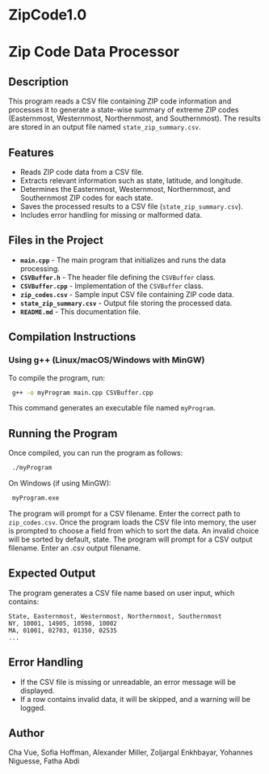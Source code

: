# ZipCode1.0
# Zip Code Data Processor

## Description

This program reads a CSV file containing ZIP code information and processes it to generate a state-wise summary of extreme ZIP codes (Easternmost, Westernmost, Northernmost, and Southernmost). The results are stored in an output file named `state_zip_summary.csv`.

## Features

- Reads ZIP code data from a CSV file.
- Extracts relevant information such as state, latitude, and longitude.
- Determines the Easternmost, Westernmost, Northernmost, and Southernmost ZIP codes for each state.
- Saves the processed results to a CSV file (`state_zip_summary.csv`).
- Includes error handling for missing or malformed data.

## Files in the Project

- **`main.cpp`** - The main program that initializes and runs the data processing.
- **`CSVBuffer.h`** - The header file defining the `CSVBuffer` class.
- **`CSVBuffer.cpp`** - Implementation of the `CSVBuffer` class.
- **`zip_codes.csv`** - Sample input CSV file containing ZIP code data.
- **`state_zip_summary.csv`** - Output file storing the processed data.
- **`README.md`** - This documentation file.

## Compilation Instructions

### **Using g++ (Linux/macOS/Windows with MinGW)**

To compile the program, run:

```sh
 g++ -o myProgram main.cpp CSVBuffer.cpp
```

This command generates an executable file named `myProgram`.

## Running the Program

Once compiled, you can run the program as follows:

```sh
 ./myProgram
```

On Windows (if using MinGW):

```sh
 myProgram.exe
```

The program will prompt for a CSV filename. Enter the correct path to `zip_codes.csv`.
Once the program loads the CSV file into memory, the user is prompted to choose a field from which to sort the data. An invalid choice will be sorted by default, state.
The program will prompt for a CSV output filename. Enter an .csv output filename.


## Expected Output

The program generates a CSV file name based on user input, which contains:

```
State, Easternmost, Westernmost, Northernmost, Southernmost
NY, 10001, 14905, 10598, 10002
MA, 01001, 02703, 01350, 02535
...
```

## Error Handling

- If the CSV file is missing or unreadable, an error message will be displayed.
- If a row contains invalid data, it will be skipped, and a warning will be logged.

## Author

Cha Vue, Sofia Hoffman, Alexander Miller, Zoljargal Enkhbayar, Yohannes Niguesse, Fatha Abdi

